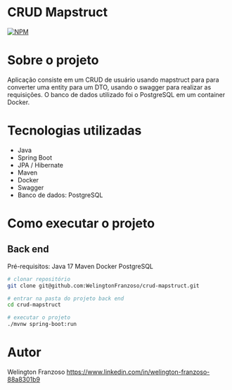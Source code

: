 # CRUD Mapstruct
[![NPM](https://img.shields.io/npm/l/react)](https://github.com/WelingtonFranzoso/franzoso-agregador-de-investimentos/blob/main/LICENSE) 

# Sobre o projeto

Aplicação consiste em um CRUD de usuário usando mapstruct para para converter uma entity para um DTO, usando o swagger para realizar as requisições. O banco de dados utilizado foi o PostgreSQL em um container Docker.

# Tecnologias utilizadas
- Java
- Spring Boot
- JPA / Hibernate
- Maven
- Docker
- Swagger
- Banco de dados: PostgreSQL

# Como executar o projeto

## Back end
Pré-requisitos: 
Java 17
Maven
Docker
PostgreSQL

```bash
# clonar repositório
git clone git@github.com:WelingtonFranzoso/crud-mapstruct.git

# entrar na pasta do projeto back end
cd crud-mapstruct

# executar o projeto
./mvnw spring-boot:run
```

# Autor

Welington Franzoso
https://www.linkedin.com/in/welington-franzoso-88a8301b9

